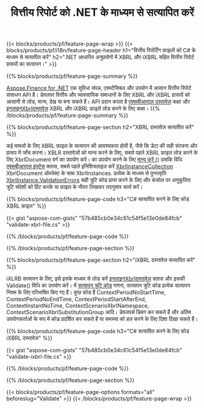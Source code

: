 ﻿---
title: वित्तीय रिपोर्ट को .NET के माध्यम से सत्यापित करें
url: /hi/net/validate/
description:  वित्तीय रिपोर्ट को XBRL और iXBRL फ़ाइलों में .NET लाइब्रेरी के माध्यम से सत्यापित करने के लिए C# कोड।
---
{{< blocks/products/pf/feature-page-wrap >}}
{{< blocks/products/pf/i18n/feature-page-header h1="वित्तीय रिपोर्टिंग फ़ाइलों को C# के माध्यम से सत्यापित करें" h2=".NET आधारित अनुप्रयोगों में XBRL और iXBRL सहित वित्तीय रिपोर्ट प्रारूपों का सत्यापन।" >}}

{{% blocks/products/pf/feature-page-summary %}}

[Aspose.Finance for .NET](https://products.aspose.com/finance/net/) एक सुविधा संपन्न, एक्स्टेंसिबल और उपयोग में आसान वित्तीय रिपोर्ट संसाधन API है। डेवलपर वित्तीय और व्यावसायिक समाधानों के लिए XBRL और iXBRL प्रारूपों को आसानी से लोड, मान्य, देख या बना सकते हैं। API प्रदान करता है [एक्सबीआरएल दस्तावेज़](https://apireference.aspose.com/finance/net/aspose.finance.xbrl/xbrldocument) कक्षा और  [इनलाइनXbrlदस्तावेज़](https://apireference.aspose.com/finance/net/aspose.finance.xbrl.inline/inlinexbrldocument) XBRL और iXBRL फ़ाइलें लोड करने के लिए कक्षा।
{{% /blocks/products/pf/feature-page-summary %}}

{{% blocks/products/pf/feature-page-section h2="XBRL दस्तावेज़ सत्यापित करें" %}}

कई मामलों के लिए XBRL फ़ाइल के सत्यापन की आवश्यकता होती है, जैसे कि डेटा की सही संरचना और प्रारूप में जाँच करना। XBLR दस्तावेज़ों को मान्य करने के लिए, सबसे पहले XBRL फ़ाइल लोड करने के लिए XbrlDocument वर्ग का उपयोग करें। का उपयोग करने के लिए [मान्य करें ()](https://apireference.aspose.com/finance/net/aspose.finance.xbrl/xbrlinstance/methods/validate) उसकि विधि [एक्सबीआरएल इंस्टेंस](https://apireference.aspose.com/finance/net/aspose.finance.xbrl/xbrlinstance) क्लास, सबसे पहले इनिशियलाइज़ करें [XbrlInstanceCollection](https://apireference.aspose.com/finance/net/aspose.finance.xbrl/xbrlinstancecollection) XbrlDocument ऑब्जेक्ट के साथ XbrlInstances. प्रत्येक के माध्यम से पुनरावृति [XbrlInstance.ValidationErrors](https://apireference.aspose.com/finance/net/aspose.finance.xbrl/xbrlinstance/properties/validationerrors) सही त्रुटि कोड प्राप्त करने के लिए और कंसोल पर अनुकूलित त्रुटि संदेशों को प्रिंट करके या फ़ाइल के भीतर लिखकर तदनुसार कार्य करें।

{{% blocks/products/pf/feature-page-code h3="C# सत्यापित करने के लिए कोड XBRL फ़ाइल" %}}

{{< gist "aspose-com-gists" "57b485cb0e34c61c54f5e13e0de84fcb" "validate-xbrl-file.cs" >}} 

{{% /blocks/products/pf/feature-page-code %}}

{{% /blocks/products/pf/feature-page-section %}}

{{% blocks/products/pf/feature-page-section h2="iXBRL दस्तावेज़ सत्यापित करें" %}}

iXLRB सत्यापन के लिए, इसे इसके माध्यम से लोड करें [इनलाइनXbrlदस्तावेज़](https://apireference.aspose.com/finance/net/aspose.finance.xbrl.inline/inlinexbrldocument) क्लास और इसकी Validate() विधि का उपयोग करें। में [सत्यापन त्रुटि कोड](https://apireference.aspose.com/finance/net/aspose.finance.xbrl.validator/validationerrorcode) गणना, सत्यापन त्रुटि कोड प्रत्येक सत्यापन नियम के लिए परिभाषित किए गए हैं। कुछ कोड हैं ContextPeriodNoStartTime, ContextPeriodNoEndTime, ContextPeriodStartAfterEnd, ContextInstantNoTime, ContextScenarioXbrlNamespace, ContextScenarioXbrlSubstitutionGroup आदि। डेवलपर्स डिबग कर सकते हैं और अंतिम उपयोगकर्ताओं के रूप में कोड प्रदर्शित कर सकते हैं या समस्या को हल करने के लिए दिशा दिखा सकते हैं।

{{% blocks/products/pf/feature-page-code h3="C# सत्यापित करने के लिए कोड iXBRL दस्तावेज़" %}}

{{< gist "aspose-com-gists" "57b485cb0e34c61c54f5e13e0de84fcb" "validate-ixbrl-file.cs" >}}

{{% /blocks/products/pf/feature-page-code %}}

{{% /blocks/products/pf/feature-page-section %}}

{{< blocks/products/pf/feature-page-options formats="all" beforeslug="Validate" >}}
{{< /blocks/products/pf/feature-page-wrap >}}